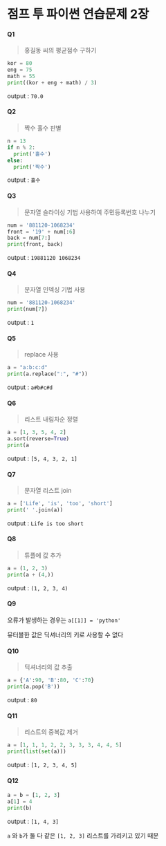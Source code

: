 # 점프 투 파이썬 연습문제 2장

#### Q1

> 홍길동 씨의 평균점수 구하기

```python
kor = 80
eng = 75
math = 55
print((kor + eng + math) / 3)
```

output : `70.0`



#### Q2

> 짝수 홀수 판별

```python
n = 13
if n % 2:
  print('홀수')
else:
  print('짝수')
```

output : `홀수`



#### Q3

> 문자열 슬라이싱 기법 사용하여 주민등록번호 나누기

```python
num = '881120-1068234'
front = '19' + num[:6]
back = num[7:]
print(front, back)
```

output : `19881120 1068234`



#### Q4

> 문자열 인덱싱 기법 사용

```python
num = '881120-1068234'
print(num[7])
```

output : `1`



#### Q5

> replace 사용

```python
a = "a:b:c:d"
print(a.replace(":", "#"))
```

output : `a#b#c#d`



#### Q6

> 리스트 내림차순 정렬

```python
a = [1, 3, 5, 4, 2]
a.sort(reverse=True)
print(a
```

output : `[5, 4, 3, 2, 1]`



#### Q7

> 문자열 리스트 join

```python
a = ['Life', 'is', 'too', 'short']
print(' '.join(a))
```

output : `Life is too short `



#### Q8

> 튜플에 값 추가

```python
a = (1, 2, 3)
print(a + (4,))
```

output : `(1, 2, 3, 4) `



#### Q9

오류가 발생하는 경우는 `a[[1]] = 'python'`

뮤터블한 값은 딕셔너리의 키로 사용할 수 없다



#### Q10

> 딕셔너리의 값 추출

```python
a = {'A':90, 'B':80, 'C':70}
print(a.pop('B'))
```

output : `80 `



#### Q11

> 리스트의 중복값 제거

```python
a = [1, 1, 1, 2, 2, 3, 3, 3, 4, 4, 5]
print(list(set(a)))
```

output : `[1, 2, 3, 4, 5] `



#### Q12

```python
a = b = [1, 2, 3]
a[1] = 4
print(b)
```

output : `[1, 4, 3] `

`a` 와 `b`가 둘 다 같은 `[1, 2, 3]` 리스트를 가리키고 있기 때문
